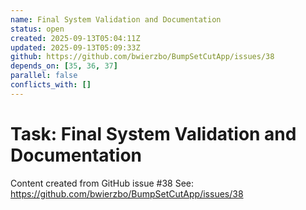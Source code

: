```yaml
---
name: Final System Validation and Documentation
status: open
created: 2025-09-13T05:04:11Z
updated: 2025-09-13T05:09:33Z
github: https://github.com/bwierzbo/BumpSetCutApp/issues/38
depends_on: [35, 36, 37]
parallel: false
conflicts_with: []
---
```


# Task: Final System Validation and Documentation

Content created from GitHub issue #38
See: https://github.com/bwierzbo/BumpSetCutApp/issues/38
